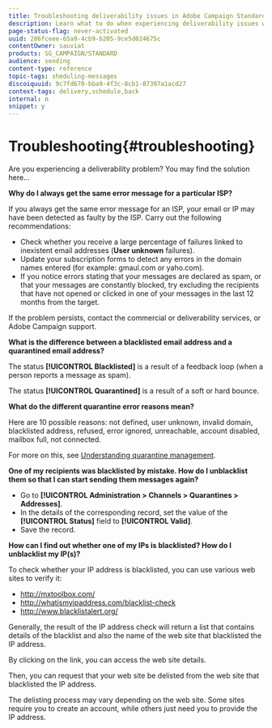 ```yaml
---
title: Troubleshooting deliverability issues in Adobe Campaign Standard
description: Learn what to do when experiencing deliverability issues with Adobe Campaign Standard.
page-status-flag: never-activated
uuid: 286fceee-65a9-4cb9-b205-9ce5d024675c
contentOwner: sauviat
products: SG_CAMPAIGN/STANDARD
audience: sending
content-type: reference
topic-tags: sheduling-messages
discoiquuid: 9c7fd670-bba9-4f3c-8cb1-87397a1acd27
context-tags: delivery,schedule,back
internal: n
snippet: y
---
```


# Troubleshooting{#troubleshooting}

Are you experiencing a deliverability problem? You may find the solution here...

**Why do I always get the same error message for a particular ISP?**

If you always get the same error message for an ISP, your email or IP may have been detected as faulty by the ISP. Carry out the following recommendations:
* Check whether you receive a large percentage of failures linked to inexistent email addresses (**User unknown** failures).
* Update your subscription forms to detect any errors in the domain names entered (for example: gmaul.com or yaho.com).
* If you notice errors stating that your messages are declared as spam, or that your messages are constantly blocked, try excluding the recipients that have not opened or clicked in one of your messages in the last 12 months from the target.

If the problem persists, contact the commercial or deliverability services, or Adobe Campaign support.

**What is the difference between a blacklisted email address and a quarantined email address?**

The status **[!UICONTROL Blacklisted]** is a result of a feedback loop (when a person reports a message as spam).

The status **[!UICONTROL Quarantined]** is a result of a soft or hard bounce.

**What do the different quarantine error reasons mean?**

Here are 10 possible reasons: not defined, user unknown, invalid domain, blacklisted address, refused, error ignored, unreachable, account disabled, mailbox full, not connected.

For more on this, see [Understanding quarantine management](../../sending/using/understanding-quarantine-management.md).

**One of my recipients was blacklisted by mistake. How do I unblacklist them so that I can start sending them messages again?**

* Go to **[!UICONTROL Administration > Channels > Quarantines > Addresses]**.
* In the details of the corresponding record, set the value of the **[!UICONTROL Status]** field to **[!UICONTROL Valid]**.
* Save the record.

**How can I find out whether one of my IPs is blacklisted? How do I unblacklist my IP(s)?**

To check whether your IP address is blacklisted, you can use various web sites to verify it:
* http://mxtoolbox.com/
* http://whatismyipaddress.com/blacklist-check
* http://www.blacklistalert.org/

Generally, the result of the IP address check will return a list that contains details of the blacklist and also the name of the web site that blacklisted the IP address.

By clicking on the link, you can access the web site details.

Then, you can request that your web site be delisted from the web site that blacklisted the IP address.

The delisting process may vary depending on the web site. Some sites require you to create an account, while others just need you to provide the IP address.
